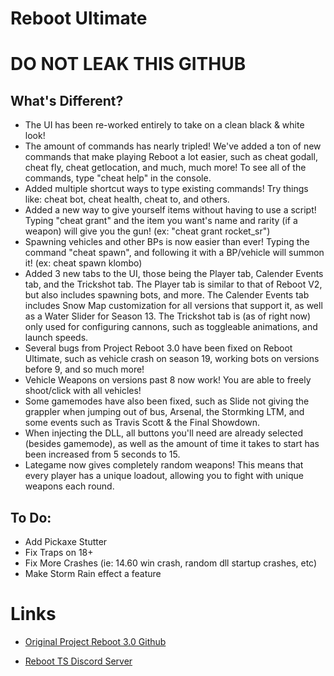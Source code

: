 # Reboot Ultimate

# DO NOT LEAK THIS GITHUB

## What's Different?

- The UI has been re-worked entirely to take on a clean black & white look!
- The amount of commands has nearly tripled! We've added a ton of new commands that make playing Reboot a lot easier, such as cheat godall, cheat fly, cheat getlocation, and much, much more! To see all of the commands, type "cheat help" in the console.
- Added multiple shortcut ways to type existing commands! Try things like: cheat bot, cheat health, cheat to, and others.
- Added a new way to give yourself items without having to use a script! Typing "cheat grant" and the item you want's name and rarity (if a weapon) will give you the gun! (ex: "cheat grant rocket_sr")
- Spawning vehicles and other BPs is now easier than ever! Typing the command "cheat spawn", and following it with a BP/vehicle will summon it! (ex: cheat spawn klombo)
- Added 3 new tabs to the UI,  those being the Player tab, Calender Events tab, and the Trickshot tab. The Player tab is similar to that of Reboot V2, but also includes spawning bots, and more. The Calender Events tab includes Snow Map customization for all versions that support it, as well as a Water Slider for Season 13. The Trickshot tab is (as of right now) only used for configuring cannons, such as toggleable animations, and launch speeds.
- Several bugs from Project Reboot 3.0 have been fixed on Reboot Ultimate, such as vehicle crash on season 19, working bots on versions before 9, and so much more!
- Vehicle Weapons on versions past 8 now work! You are able to freely shoot/click with all vehicles!
- Some gamemodes have also been fixed, such as Slide not giving the grappler when jumping out of bus, Arsenal, the Stormking LTM, and some events such as Travis Scott & the Final Showdown.
- When injecting the DLL, all buttons you'll need are already selected (besides gamemode), as well as the amount of time it takes to start has been increased from 5 seconds to 15.
- Lategame now gives completely random weapons! This means that every player has a unique loadout, allowing you to fight with unique weapons each round.

## To Do:

- Add Pickaxe Stutter
- Fix Traps on 18+
- Fix More Crashes (ie: 14.60 win crash, random dll startup crashes, etc)
- Make Storm Rain effect a feature

# Links

- [Original Project Reboot 3.0 Github](https://github.com/Milxnor/Project-Reboot-3.0)

- [Reboot TS Discord Server](https://discord.gg/invite/rPc5t4usPe)
